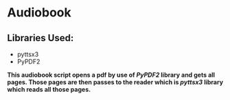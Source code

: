 # Audiobook

## Libraries Used:
- pyttsx3
- PyPDF2

**This audiobook script opens a pdf by use of _PyPDF2_ library and gets all pages. Those pages are then passes to the reader which is _pyttsx3_ library which reads all those pages.**
